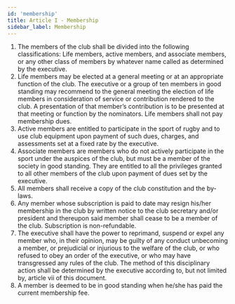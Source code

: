 ```yaml
---
id: 'membership'
title: Article I - Membership
sidebar_label: Membership
---
```



1. The members of the club shall be divided into the following classifications: Life members, active members, and associate members, or any other class of members by whatever name called as determined by the executive.
2. Life members may be elected at a general meeting or at an appropriate function of the club. The executive or a group of ten members in good standing may recommend to the general meeting the election of life members in consideration of service or contribution rendered to the club. A presentation of that member’s contribution is to be presented at that meeting or function by the nominators. Life members shall not pay membership dues. 
3. Active members are entitled to participate in the sport of rugby and to use club equipment upon payment of such dues, charges, and assessments set at a fixed rate by the executive. 
4. Associate members are members who do not actively participate in the sport under the auspices of the club, but must be a member of the society in good standing. They are entitled to all the privileges granted to all other members of the club upon payment of dues set by the executive. 
5. All members shall receive a copy of the club constitution and the by-laws. 
6. Any member whose subscription is paid to date may resign his/her membership in the club by written notice to the club secretary and/or president and thereupon said member shall cease to be a member of the club. Subscription is non-refundable. 
7. The executive shall have the power to reprimand, suspend or expel any member who, in their opinion, may be guilty of any conduct unbecoming a member, or prejudicial or injurious to the welfare of the club, or who refused to obey an order of the executive, or who may have transgressed any rules of the club. The method of this disciplinary action shall be determined by the executive according to, but not limited by, article vii of this document. 
8. A member is deemed to be in good standing when he/she has paid the current membership fee.